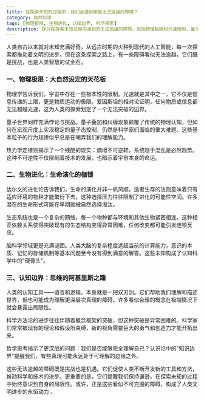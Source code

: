 ```yaml
---
title: 在探索未知的过程中，我们会遇到哪些无法逾越的障碍？
category: 自然科学
tags: [物理极限, 生物进化, 认知边界, 科学探索]
description: 探讨在探索未知过程中遇到的无法逾越的障碍，包括物理极限如光速限制、量子现象的理解与控制以及热力学定律揭示的熵增原理；生物进化中的自然选择压力和生态系统的复杂相互依赖性限制了生命形式的多样性发展；认知边界方面，人类使用的语言和逻辑工具本身的局限性，科学方法论的突破难度，以及哲学上的认识论问题都构成了对更深层次理解的挑战。这些障碍不仅考验人类智慧，也推动科学技术不断进步，并提醒我们在追求知识时应保持谦逊态度。
---
```

人类自古以来就对未知充满好奇。从远古时期的火种到现代的人工智能，每一次探索都推动着文明的进步。但在这条探索之路上，有一些障碍看似无法逾越，它们既是挑战，也是人类智慧的试金石。

### 一、物理极限：大自然设定的天花板

物理学告诉我们，宇宙中存在一些根本性的限制。光速就是其中之一，它不仅是信息传递的上限，更是物质运动的极限。爱因斯坦的相对论证明，任何物质或信息都无法超越光速，这为人类的探索划定了一个无法突破的边界。

量子世界同样充满悖论与挑战。量子叠加和纠缠现象颠覆了传统的物理认知，但如何在宏观尺度上实现稳定的量子态控制，仍然是科学家们面临的重大难题。这些基本粒子的行为规律似乎总是在嘲弄我们的理解能力。

热力学定律则揭示了一个残酷的现实：熵增不可逆转，系统趋于混乱是必然趋势。这种不可逆性不仅限制着技术的发展，也暗示着宇宙本身的命运。

### 二、生物进化：生命演化的枷锁

达尔文的进化论告诉我们，生命的演化并非一帆风顺。适者生存的法则意味着只有适应环境的物种才能繁衍下去，这种选择压力往往限制了进化的可能性空间。许多潜在的生命形式可能在早期就被自然选择淘汰。

生态系统也是一个复杂的网络，每一个物种都与环境和其他生物紧密相连。这种相互依赖关系使得突破现有的生态结构变得异常困难，任何改变都可能引发连锁反应。

脑科学领域更是充满谜团。人类大脑的复杂程度远超当前的计算能力，意识的本质、记忆的存储机制等基本问题至今没有得到满意的解答。这些未知构成了认知科学中的"硬骨头"。

### 三、认知边界：思维的阿基里斯之踵

人类的认知工具——语言和逻辑，本身就是一把双刃剑。它们帮助我们理解和描述世界，但也可能成为理解更深层次真理的障碍。许多看似合理的概念在极端情况下就会暴露出局限性。

科学方法论的进步往往伴随着概念框架的突破，但这种突破是异常困难的。科学家们常常被现有的理论和假设所束缚，新的视角需要巨大的勇气和创造力才能开拓出来。

哲学思考揭示了更深层的问题：我们是否能够完全理解自己？认识论中的"知识边界"提醒我们，有些真理可能永远处于可理解的边缘之外。

这些无法逾越的障碍既是挑战也是机遇。它们促使人类不断开发新的工具和方法，推动科学和技术的进步。更重要的是，它们提醒我们保持谦逊，在探索未知的过程中始终意识到自身的局限性。或许，正是这些看似不可克服的障碍，构成了人类文明进步的永恒动力
。